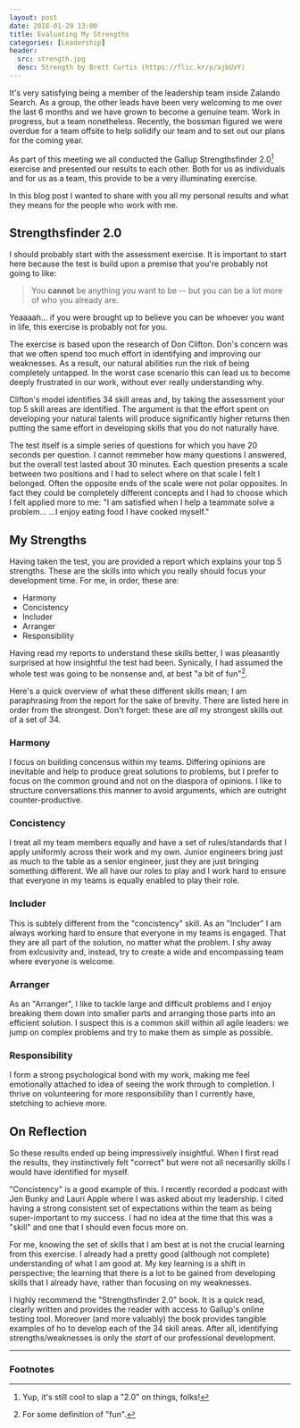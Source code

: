 ```yaml
---
layout: post
date: 2018-01-29 13:00
title: Evaluating My Strengths
categories: [Leadership]
header:
  src: strength.jpg
  desc: Strength by Brett Curtis (https://flic.kr/p/ajbUvY)
---
```

It's very satisfying being a member of the leadership team inside
Zalando Search. As a group, the other leads have been very welcoming
to me over the last 6 months and we have grown to become a genuine
team. Work in progress, but a team nonetheless. Recently, the
bossman figured we were overdue for a team offsite to help solidify
our team and to set out our plans for the coming year.

As part of this meeting we all conducted the Gallup Strengthsfinder
2.0[^1] exercise and presented our results to each other. Both for us
as individuals and for us as a team, this provide to be a very
illuminating exercise.

In this blog post I wanted to share with you all my personal results
and what they means for the people who work with me.

## Strengthsfinder 2.0

I should probably start with the assessment exercise. It is important
to start here because the test is build upon a premise that you're
probably not going to like:

> You **cannot** be anything you want to be -- but you can be a lot more
> of who you already are.

Yeaaaah... if you were brought up to believe you can be whoever you
want in life, this exercise is probably not for you.

The exercise is based upon the research of Don Clifton. Don's concern
was that we often spend too much effort in identifying and improving
our weaknesses. As a result, our natural abilities run the risk of
being completely untapped. In the worst case scenario this can lead us
to become deeply frustrated in our work, without ever really
understanding why.

Clifton's model identifies 34 skill areas and, by taking the
assessment your top 5 skill areas are identified. The argument is that
the effort spent on developing your natural talents will produce
significantly higher returns then putting the same effort in
developing skills that you do not naturally have.

The test itself is a simple series of questions for which you have 20
seconds per question. I cannot remmeber how many questions I answered,
but the overall test lasted about 30 minutes. Each question presents a
scale between two positions and I had to select where on that scale I
felt I belonged. Often the opposite ends of the scale were not polar
opposites. In fact they could be completely different concepts and I
had to choose which I felt applied more to me: "I am satisfied when I
help a teammate solve a problem... ...I enjoy eating food I have
cooked myself."

## My Strengths

Having taken the test, you are provided a report which explains your
top 5 strengths. These are the skills into which you really should
focus your development time. For me, in order, these are:

- Harmony
- Concistency
- Includer
- Arranger
- Responsibility

Having read my reports to understand these skills better, I was
pleasantly surprised at how insightful the test had been. Synically, I
had assumed the whole test was going to be nonsense and, at best "a
bit of fun"[^2].

Here's a quick overview of what these different skills mean; I am
paraphrasing from the report for the sake of brevity. There are listed
here in order from the strongest. Don't forget: these are *all* my
strongest skills out of a set of 34.

### Harmony

I focus on building concensus within my teams. Differing opinions are
inevitable and help to produce great solutions to problems, but I
prefer to focus on the common ground and not on the diaspora of
opinions. I like to structure conversations this manner to avoid
arguments, which are outright counter-productive.

### Concistency

I treat all my team members equally and have a set of rules/standards
that I apply uniformly across their work and my own. Junior engineers
bring just as much to the table as a senior engineer, just they are
just bringing something different. We all have our roles to play and I
work hard to ensure that everyone in my teams is equally enabled to
play their role.

### Includer

This is subtely different from the "concistency" skill. As an
"Includer" I am always working hard to ensure that everyone in my
teams is engaged. That they are all part of the solution, no matter
what the problem. I shy away from exlcusivity and, instead, try to
create a wide and encompassing team where everyone is welcome.

### Arranger

As an "Arranger", I like to tackle large and difficult problems and I
enjoy breaking them down into smaller parts and arranging those parts
into an efficient solution. I suspect this is a common skill within
all agile leaders: we jump on complex problems and try to make them as
simple as possible.

### Responsibility

I form a strong psychological bond with my work, making me feel
emotionally attached to idea of seeing the work through to
completion. I thrive on volunteering for more responsibility than I
currently have, stetching to achieve more.

## On Reflection

So these results ended up being impressively insightful. When I first
read the results, they instinctively felt "correct" but were not all
necesarilly skills I would have identified for myself.

"Concistency" is a good example of this. I recently recorded a podcast
with Jen Bunky and Lauri Apple where I was asked about my
leadership. I cited having a strong consistent set of expectations
within the team as being super-important to my success. I had no idea
at the time that this was a "skill" and one that I should even focus
more on.

For me, knowing the set of skills that I am best at is not the crucial
learning from this exercise. I already had a pretty good (although not
complete) understanding of what I am good at. My key learning is a
shift in perspective; the learning that there is a lot to be gained
from developing skills that I already have, rather than focusing on my
weaknesses.

I highly recommend the "Strengthsfinder 2.0" book. It is a quick read,
clearly written and provides the reader with access to Gallup's online
testing tool. Moreover (and more valuably) the book provides tangible
examples of ho to develop each of the 34 skill areas. After all,
identifying strengths/weaknesses is only the *start* of our
professional development.

----

### Footnotes

[^1]: Yup, it's still cool to slap a "2.0" on things, folks!
[^2]: For some definition of "fun".